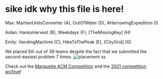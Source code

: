# sike idk why this file is here!

Max: MartianUnitsConverter (A), OutOfWater (D), AHarrowingExpedition (I)

Aidan: HanksHarvest (B), Weekdays (F), \[TheMissingKey\] (H)

Emily: VendingMachine (C), HikeToThePeak (E), \[CityGrid\] (G)


We placed 5th out of 38 teams despite the fact that we submitted the second-easiest problem 7 times.
![placement ss](https://cdn.discordapp.com/attachments/819035943340081152/835314033346609172/unknown.png)

Check out the [Marquette ACM Competition](https://mu.acm.org/competition) and the [2021 competition
archive](https://mu.acm.org/archive/2021/q0.php)!